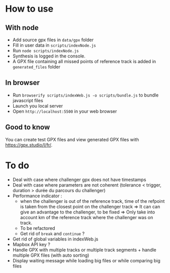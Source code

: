 # How to use
## With node
- Add source gpx files in `data/gpx` folder
- Fill in user data in `scripts/indexNode.js`
- Run `node scripts/indexNode.js`
- Synthesis is logged in the console.
- A GPX file containing all missed points of reference track is added in `generated_files` folder

## In browser
- Run `browserify scripts/indexWeb.js -o scripts/bundle.js` to bundle javascript files
- Launch you local server
- Open `http://localhost:5500` in your web browser

## Good to know
You can create test GPX files and view generated GPX files with https://gpx.studio/l/fr/.
# To do
- Deal with case where challenger gpx does not have timestamps
- Deal with case where parameters are not coherent (tolerance < trigger, duration > durée du parcours du challenger)
- Performance indicator :
  - when the challenger is out of the reference track, time of the refpoint
  is taken from the closest point on the challenger track
  => It can  can give an advantage to the challenger, to be fixed
  => Only take into account km of the reference track where the challenger was on track.
  - To be refactored
  - Get rid of `break` and `continue` ?
- Get rid of global variables in indexWeb.js
- Mapbox API key ?
- Handle GPX with multiple tracks or multiple track segments + handle multiple GPX files (with auto sorting)
- Display waiting message while loading big files or while comparing big files
